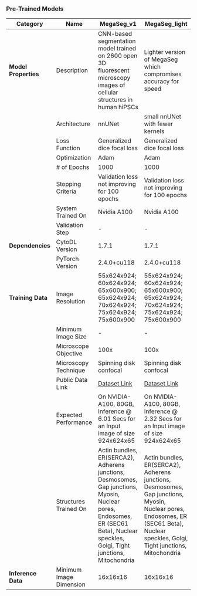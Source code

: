 ### Pre-Trained Models

| Category           | Name              | MegaSeg_v1                                                                                  | MegaSeg_light                                                          |
|--------------------|-------------------|---------------------------------------------------------------------------------------------|------------------------------------------------------------------------|
| **Model Properties**   | Description       | CNN-based segmentation model trained on 2600 open 3D fluorescent microscopy images of cellular structures in human hiPSCs | Lighter version of MegaSeg which compromises accuracy for speed       |
|                    | Architecture       | nnUNet                                                                                      | small nnUNet with fewer kernels                                       |
|                    | Loss Function      | Generalized dice focal loss                                                                 | Generalized dice focal loss                                           |
|                    | Optimization       | Adam                                                                                        | Adam                                                                  |
|                    | # of Epochs        | 1000                                                                                        | 1000                                                                  |
|                    | Stopping Criteria  | Validation loss not improving for 100 epochs                                               | Validation loss not improving for 100 epochs                          |
|                    | System Trained On  | Nvidia A100                                                                                | Nvidia A100                                                           |
|                    | Validation Step    | -                                                                                          | -                                                                     |
| **Dependencies**   | CytoDL Version     | 1.7.1                                                                                       | 1.7.1                                                                 |
|                    | PyTorch Version    | 2.4.0+cu118                                                                                | 2.4.0+cu118                                                           |
| **Training Data**  | Image Resolution   | 55x624x924; 60x624x924; 65x600x900; 65x624x924; 70x624x924; 75x624x924; 75x600x900         | 55x624x924; 60x624x924; 65x600x900; 65x624x924; 70x624x924; 75x624x924; 75x600x900 |
|                    | Minimum Image Size | -                                                                                          | -                                                                     |
|                    | Microscope Objective | 100x                                                                                    | 100x                                                                  |
|                    | Microscopy Technique | Spinning disk confocal                                                                    | Spinning disk confocal                                                |
|                    | Public Data Link   | [Dataset Link](https://open.quiltdata.com/b/allencell/tree/aics/hipsc_single_cell_image_dataset/) | [Dataset Link](https://open.quiltdata.com/b/allencell/tree/aics/hipsc_single_cell_image_dataset/) |
|                    | Expected Performance | On NVIDIA-A100, 80GB, Inference @ 6.01 Secs for an Input image of size 924x624x65        | On NVIDIA-A100, 80GB, Inference @ 2.32 Secs for an Input image of size 924x624x65 |
|                    | Structures Trained On | Actin bundles, ER(SERCA2), Adherens junctions, Desmosomes, Gap junctions, Myosin, Nuclear pores, Endosomes, ER (SEC61 Beta), Nuclear speckles, Golgi, Tight junctions, Mitochondria | Actin bundles, ER(SERCA2), Adherens junctions, Desmosomes, Gap junctions, Myosin, Nuclear pores, Endosomes, ER (SEC61 Beta), Nuclear speckles, Golgi, Tight junctions, Mitochondria |
| **Inference Data** | Minimum Image Dimension | 16x16x16                                                                            | 16x16x16                                                              |